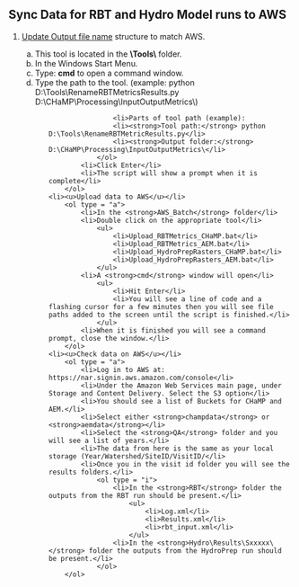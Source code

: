 <h2>Sync Data for RBT and Hydro Model runs to AWS</h2>
<ol type = "1">
	<li><u>Update Output file name</u> structure to match AWS.</li>
		<ol type = "a">
			<li>This tool is located in the <strong>\Tools\</strong> folder.</li>
			<li>In the Windows Start Menu.</li>
			<li>Type: <strong>cmd</strong> to open a command window.</li>
			<li>Type the path to the tool. (example: python D:\Tools\RenameRBTMetricsResults.py D:\CHaMP\Processing\InputOutputMetrics\)</li>
				<ol type = "i">
									
					<li>Parts of tool path (example):
					<li><strong>Tool path:</strong> python D:\Tools\RenameRBTMetricResults.py</li>
					<li><strong>Output folder:</strong> D:\CHaMP\Processing\InputOutputMetrics\</li>
				</ol>
			<li>Click Enter</li>
			<li>The script will show a prompt when it is complete</li>
		</ol>
	<li><u>Upload data to AWS</u></li>
		<ol type = "a">
			<li>In the <strong>AWS_Batch</strong> folder</li>
			<li>Double click on the appropriate tool</li>
				<ul>
					<li>Upload_RBTMetrics_CHaMP.bat</li>
					<li>Upload_RBTMetrics_AEM.bat</li>
					<li>Upload_HydroPrepRasters_CHaMP.bat</li>
					<li>Upload_HydroPrepRasters_AEM.bat</li>
				</ul>
			<li>A <strong>cmd</strong> window will open</li>
				<ul>
					<li>Hit Enter</li>
					<li>You will see a line of code and a flashing cursor for a few minutes then you will see file paths added to the screen until the script is finished.</li>
				</ul>
			<li>When it is finished you will see a command prompt, close the window.</li>
		</ol>
	<li><u>Check data on AWS</u></li>
		<ol type = "a">
			<li>Log in to AWS at: https://nar.signin.aws.amazon.com/console</li>
			<li>Under the Amazon Web Services main page, under Storage and Content Delivery. Select the S3 option</li>
			<li>You should see a list of Buckets for CHaMP and AEM.</li>
			<li>Select either <strong>champdata</strong> or <strong>aemdata</strong></li>
			<li>Select the <strong>QA</strong> folder and you will see a list of years.</li>
			<li>The data from here is the same as your local storage (Year/Watershed/SiteID/VisitID/</li>
			<li>Once you in the visit id folder you will see the results folders.</li>
				<ol type = "i">
					<li>In the <strong>RBT</strong> folder the outputs from the RBT run should be present.</li>
						<ul>
							<li>Log.xml</li>
							<li>Results.xml</li>
							<li>rbt_input.xml</li>
						</ul>
					<li>In the <strong>Hydro\Results\Sxxxxx\</strong> folder the outputs from the HydroPrep run should be present.</li>
				</ol>
		</ol>
</ol>
